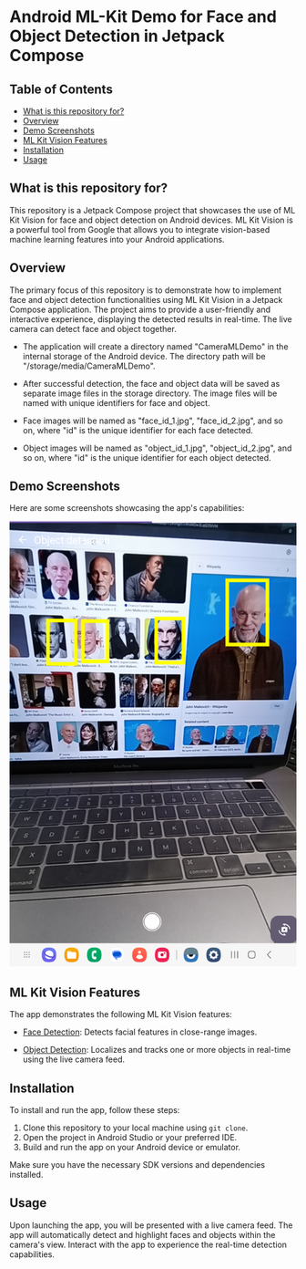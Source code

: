 # Android ML-Kit Demo for Face and Object Detection in Jetpack Compose

## Table of Contents
- [What is this repository for?](#what-is-this-repository-for)
- [Overview](#overview)
- [Demo Screenshots](#demo-screenshots)
- [ML Kit Vision Features](#ml-kit-vision-features)
- [Installation](#installation)
- [Usage](#usage)


## What is this repository for?
This repository is a Jetpack Compose project that showcases the use of ML Kit Vision for face and object detection on Android devices. ML Kit Vision is a powerful tool from Google that allows you to integrate vision-based machine learning features into your Android applications.

## Overview
The primary focus of this repository is to demonstrate how to implement face and object detection functionalities using ML Kit Vision in a Jetpack Compose application. The project aims to provide a user-friendly and interactive experience, displaying the detected results in real-time.
The live camera can detect face and object together.

- The application will create a directory named "CameraMLDemo" in the internal storage of the Android device. The directory path will be "/storage/media/CameraMLDemo". 

- After successful detection, the face and object data will be saved as separate image files in the storage directory. The image files will be named with unique identifiers for face and object.

- Face images will be named as "face_id_1.jpg", "face_id_2.jpg", and so on, where "id" is the unique identifier for each face detected.

- Object images will be named as "object_id_1.jpg", "object_id_2.jpg", and so on, where "id" is the unique identifier for each object detected.



## Demo Screenshots
Here are some screenshots showcasing the app's capabilities:

 ![Screenshot 2](/CameraMLDemo/screenshots/2.png)

## ML Kit Vision Features
The app demonstrates the following ML Kit Vision features:
* [Face Detection](https://developers.google.com/ml-kit/vision/face-detection?hl=en): Detects facial features in close-range images.

* [Object Detection](https://developers.google.com/ml-kit/vision/object-detection?hl=en): Localizes and tracks one or more objects in real-time using the live camera feed.

## Installation
To install and run the app, follow these steps:
1. Clone this repository to your local machine using `git clone`.
2. Open the project in Android Studio or your preferred IDE.
3. Build and run the app on your Android device or emulator.

Make sure you have the necessary SDK versions and dependencies installed.

## Usage
Upon launching the app, you will be presented with a live camera feed. The app will automatically detect and highlight faces and objects within the camera's view. Interact with the app to experience the real-time detection capabilities.
